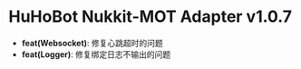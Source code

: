 # HuHoBot Nukkit-MOT Adapter v1.0.7


- **feat(Websocket)**: 修复心跳超时的问题
- **feat(Logger)**: 修复绑定日志不输出的问题



